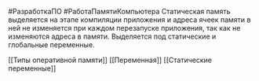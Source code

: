 #РазработкаПО #РаботаПамятиКомпьютера
Статическая память выделяется на этапе компиляции приложения и адреса ячеек памяти в ней не изменяется при каждом перезапуске приложения, так как не изменяются адреса в памяти. Выделяется под статические и глобальные переменные.

[[Типы оперативной памяти]]
[[Переменная]]
[[Статические переменные]]